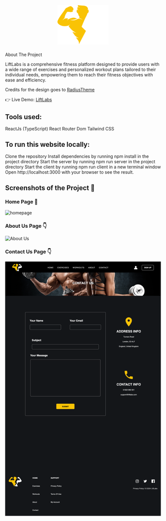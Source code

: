 <div align="center">
	<img src="./src/Images/Liftlabs (1)-cropped.svg" width="33%">
</div>

<div style="margin-top: 20px">
<p>About The Project</p>
<p>
LiftLabs is a comprehensive fitness platform designed to provide users with a wide range of exercises and personalized workout plans tailored to their individual needs, empowering them to reach their fitness objectives with ease and efficiency.
</p>
</div>

Credits for the design goes to [RadiusTheme](https://www.radiustheme.com/)

👉 Live Demo: [LiftLabs](https://marciolopes451.github.io/LiftLabs/)

## Tools used:

ReactJs (TypeScript)
React Router Dom
Tailwind CSS

## To run this website locally:

Clone the repository Install dependencies by running npm install in the project directory Start the server by running npm run server in the project directory Start the client by running npm run client in a new terminal window Open http://localhost:3000 with your browser to see the result.

## Screenshots of the Project 📸

### Home Page 🏡

![homepage](<./src/Images/localhost_5173_LiftLabs_%20(1).png>)

### About Us Page 👇

![About Us](<./src/Images/localhost_5173_LiftLabs_%20(2).png>)

### Contact Us Page 👇

![Contact Us](<./src/Images/localhost_5173_LiftLabs_%20(3).png>)
